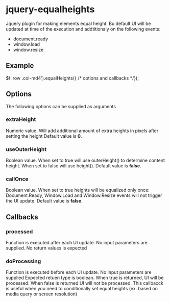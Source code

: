 # jquery-equalheights
Jquery plugin for making elements equal height. Bu default UI will be updated at time of the execution and addtitionaly on the following events:
* document.ready
* window.load
* window.resize

## Example
$('.row .col-md4').equalHeights({ /* options and callbacks */});

## Options
The following options can be supplied as arguments

### extraHeight
Numeric value.
Will add additional amount of extra heights in pixels after setting the height
Default value is **0**.

### useOuterHeight
Boolean value.
When set to true will use outerHeight() to determine content height. When set to false will use height().
Default value is **false**.

### callOnce
Boolean value.
When set to true heights will be equalized only once: Document.Ready, Window.Load and Window.Resize events will not trigger the UI update.
Default value is **false**.

## Callbacks
### processed
Function is executed after each UI update.
No input parameters are supplied.
No return values is expected

### doProcessing
Function is executed before each UI update.
No input parameters are supplied
Expected retuen type is boolean. When true is returned, UI will be processed. When false is returned UI will not be processed. This callbacck is useful when you need to conditionally set equal heights (ex. based on media query or screen resolution)

